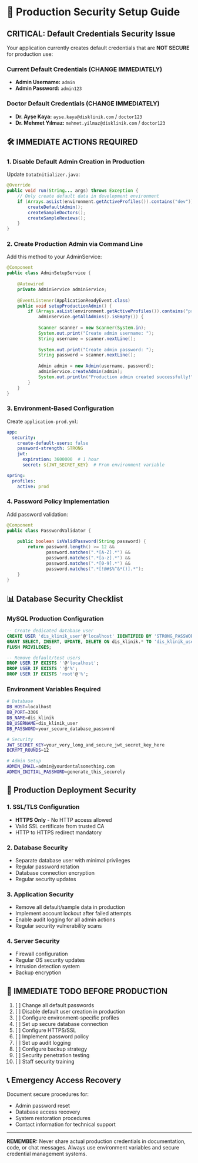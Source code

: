 # 🔐 Production Security Setup Guide

## CRITICAL: Default Credentials Security Issue

Your application currently creates default credentials that are **NOT SECURE** for production use:

### Current Default Credentials (CHANGE IMMEDIATELY)
- **Admin Username:** `admin`
- **Admin Password:** `admin123`

### Doctor Default Credentials (CHANGE IMMEDIATELY)
- **Dr. Ayşe Kaya:** `ayse.kaya@disklinik.com` / `doctor123`
- **Dr. Mehmet Yılmaz:** `mehmet.yilmaz@disklinik.com` / `doctor123`

## 🛠️ IMMEDIATE ACTIONS REQUIRED

### 1. Disable Default Admin Creation in Production

Update `DataInitializer.java`:

```java
@Override
public void run(String... args) throws Exception {
    // Only create default data in development environment
    if (Arrays.asList(environment.getActiveProfiles()).contains("dev")) {
        createDefaultAdmin();
        createSampleDoctors();
        createSampleReviews();
    }
}
```

### 2. Create Production Admin via Command Line

Add this method to your AdminService:

```java
@Component
public class AdminSetupService {
    
    @Autowired
    private AdminService adminService;
    
    @EventListener(ApplicationReadyEvent.class)
    public void setupProductionAdmin() {
        if (Arrays.asList(environment.getActiveProfiles()).contains("prod") && 
            adminService.getAllAdmins().isEmpty()) {
            
            Scanner scanner = new Scanner(System.in);
            System.out.print("Create admin username: ");
            String username = scanner.nextLine();
            
            System.out.print("Create admin password: ");
            String password = scanner.nextLine();
            
            Admin admin = new Admin(username, password);
            adminService.createAdmin(admin);
            System.out.println("Production admin created successfully!");
        }
    }
}
```

### 3. Environment-Based Configuration

Create `application-prod.yml`:

```yaml
app:
  security:
    create-default-users: false
    password-strength: STRONG
    jwt:
      expiration: 3600000  # 1 hour
      secret: ${JWT_SECRET_KEY}  # From environment variable

spring:
  profiles:
    active: prod
```

### 4. Password Policy Implementation

Add password validation:

```java
@Component
public class PasswordValidator {
    
    public boolean isValidPassword(String password) {
        return password.length() >= 12 &&
               password.matches(".*[A-Z].*") &&
               password.matches(".*[a-z].*") &&
               password.matches(".*[0-9].*") &&
               password.matches(".*[!@#$%^&*()].*");
    }
}
```

## 📊 Database Security Checklist

### MySQL Production Configuration

```sql
-- Create dedicated database user
CREATE USER 'dis_klinik_user'@'localhost' IDENTIFIED BY 'STRONG_PASSWORD_HERE';
GRANT SELECT, INSERT, UPDATE, DELETE ON dis_klinik.* TO 'dis_klinik_user'@'localhost';
FLUSH PRIVILEGES;

-- Remove default/test users
DROP USER IF EXISTS ''@'localhost';
DROP USER IF EXISTS ''@'%';
DROP USER IF EXISTS 'root'@'%';
```

### Environment Variables Required

```bash
# Database
DB_HOST=localhost
DB_PORT=3306
DB_NAME=dis_klinik
DB_USERNAME=dis_klinik_user
DB_PASSWORD=your_secure_database_password

# Security
JWT_SECRET_KEY=your_very_long_and_secure_jwt_secret_key_here
BCRYPT_ROUNDS=12

# Admin Setup
ADMIN_EMAIL=admin@yourdentalsomething.com
ADMIN_INITIAL_PASSWORD=generate_this_securely
```

## 🏥 Production Deployment Security

### 1. SSL/TLS Configuration
- **HTTPS Only** - No HTTP access allowed
- Valid SSL certificate from trusted CA
- HTTP to HTTPS redirect mandatory

### 2. Database Security
- Separate database user with minimal privileges
- Regular password rotation
- Database connection encryption
- Regular security updates

### 3. Application Security
- Remove all default/sample data in production
- Implement account lockout after failed attempts
- Enable audit logging for all admin actions
- Regular security vulnerability scans

### 4. Server Security
- Firewall configuration
- Regular OS security updates
- Intrusion detection system
- Backup encryption

## 🚨 IMMEDIATE TODO BEFORE PRODUCTION

1. [ ] Change all default passwords
2. [ ] Disable default user creation in production
3. [ ] Configure environment-specific profiles
4. [ ] Set up secure database connection
5. [ ] Configure HTTPS/SSL
6. [ ] Implement password policy
7. [ ] Set up audit logging
8. [ ] Configure backup strategy
9. [ ] Security penetration testing
10. [ ] Staff security training

## 📞 Emergency Access Recovery

Document secure procedures for:
- Admin password reset
- Database access recovery
- System restoration procedures
- Contact information for technical support

---

**REMEMBER:** Never share actual production credentials in documentation, code, or chat messages. Always use environment variables and secure credential management systems.